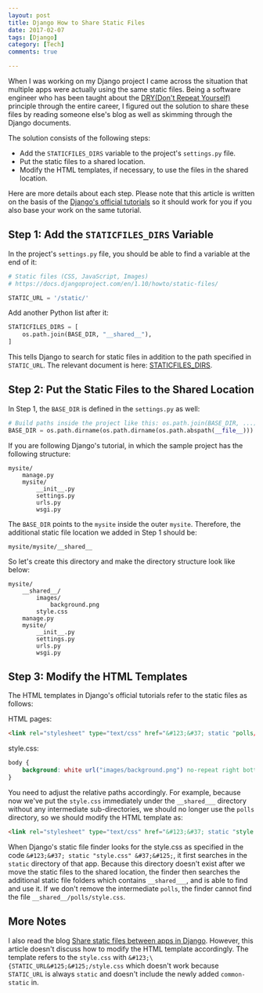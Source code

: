 ```yaml
---
layout: post
title: Django How to Share Static Files
date: 2017-02-07
tags: [Django]
category: [Tech]
comments: true

---
```


When I was working on my Django project I came across the situation that multiple apps were actually using the same static files. Being a software engineer who has been taught about the [DRY(Don't Repeat Yourself)](https://en.wikipedia.org/wiki/Don't_repeat_yourself) principle through the entire career, I figured out the solution to share these files by reading someone else's blog as well as skimming through the Django documents.

The solution consists of the following steps:

* Add the ```STATICFILES_DIRS``` variable to the project's ```settings.py``` file.
* Put the static files to a shared location.
* Modify the HTML templates, if necessary, to use the files in the shared location.

Here are more details about each step. Please note that this article is written on the basis of the [Django's official tutorials](https://docs.djangoproject.com/en/1.10/intro/tutorial01/) so it should work for you if you also base your work on the same tutorial.

## Step 1: Add the ```STATICFILES_DIRS``` Variable

In the project's ```settings.py``` file, you should be able to find a variable at the end of it:

```python
# Static files (CSS, JavaScript, Images)
# https://docs.djangoproject.com/en/1.10/howto/static-files/

STATIC_URL = '/static/'
```

Add another Python list after it:

```python
STATICFILES_DIRS = [
    os.path.join(BASE_DIR, "__shared__"),
]
```

This tells Django to search for static files in addition to the path specified in ```STATIC_URL```. The relevant document is here: [STATICFILES_DIRS](https://docs.djangoproject.com/en/1.10/ref/settings/#staticfiles-dirs).



## Step 2: Put the Static Files to the Shared Location

In Step 1, the ```BASE_DIR``` is defined in the ```settings.py``` as well:

```python
# Build paths inside the project like this: os.path.join(BASE_DIR, ...)
BASE_DIR = os.path.dirname(os.path.dirname(os.path.abspath(__file__)))
```

If you are following Django's tutorial, in which the sample project has the following structure:

```
mysite/
    manage.py
    mysite/
        __init__.py
        settings.py
        urls.py
        wsgi.py
```

The ```BASE_DIR``` points to the ```mysite``` inside the outer ```mysite```. Therefore, the additional static file location we added in Step 1 should be:

```
mysite/mysite/__shared__
```

So let's create this directory and make the directory structure look like below:

```
mysite/
    __shared__/
        images/
            background.png
        style.css
    manage.py
    mysite/
        __init__.py
        settings.py
        urls.py
        wsgi.py
```

## Step 3: Modify the HTML Templates

The HTML templates in Django's official tutorials refer to the static files as follows:

HTML pages:

```html
<link rel="stylesheet" type="text/css" href="&#123;&#37; static "polls/style.css" &#37;&#125;" />
```

style.css:

```css
body {
    background: white url("images/background.png") no-repeat right bottom;
}
```

You need to adjust the relative paths accordingly. For example, because now we've put the ```style.css``` immediately under the ```__shared___``` directory without any intermediate sub-directories, we should no longer use the ```polls``` directory, so we should modify the HTML template as:

```html
<link rel="stylesheet" type="text/css" href="&#123;&#37; static "style.css" &#37;&#125;" />
```

When Django's static file finder looks for the style.css as specified in the code ```&#123;&#37; static "style.css" &#37;&#125;```, it first searches in the ```static``` directory of that app. Because this directory doesn't exist after we move the static files to the shared location, the finder then searches the additional static file folders which contains ```__shared___```, and is able to find and use it. If we don't remove the intermediate ```polls```, the finder cannot find the file ```__shared__/polls/style.css```.

## More Notes

I also read the blog [Share static files between apps in Django](http://vincesalvino.blogspot.com/2013/02/share-static-files-between-apps-in.html). However, this article doesn't discuss how to modify the HTML template accordingly. The template refers to the ```style.css``` with ```&#123;\{STATIC_URL&#125;&#125;/style.css``` which doesn't work because ```STATIC_URL``` is always ```static``` and doesn't include the newly added ```common-static``` in.
